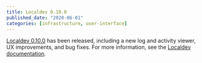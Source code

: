 ```yaml
---
title: Localdev 0.10.0
published_date: "2020-06-01"
categories: [infrastructure, user-interface]
---
```

[Localdev 0.10.0](/guides/local-development) has been released, including a new log and activity viewer, UX improvements, and bug fixes. For more information, see the [Localdev documentation](/guides/local-development).
